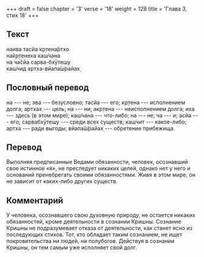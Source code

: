 +++
draft = false
chapter = '3'
verse = '18'
weight = 128
title = 'Глава 3, стих 18'
+++
## Текст

наива тасйа кр̣тена̄ртхо  
на̄кр̣тенеха каш́чана  
на ча̄сйа сарва-бхӯтешу  
каш́чид артха-вйапа̄ш́райах̣

## Пословный перевод

на --- не; эва --- безусловно; тасйа --- его; кр̣тена --- исполнением
долга; артхах̣ --- цель; на --- ни; акр̣тена --- неисполнением долга; иха
--- здесь (в этом мире); каш́чана --- что-либо; на --- не; ча --- и; асйа
--- его; сарвабхӯтешу --- среди всех существ; каш́чит --- какое-либо;
артха --- ради выгоды; вйапа̄ш́райах̣ --- обретение прибежища.

## Перевод

Выполняя предписанные Ведами обязанности, человек, осознавший свое
истинное «я», не преследует никаких целей, однако нет у него и оснований
пренебрегать своими обязанностями. Живя в этом мире, он не зависит от
каких-либо других существ.

## Комментарий

У человека, осознавшего свою духовную природу, не остается никаких
обязанностей, кроме деятельности в сознании Кришны. Сознание Кришны не
подразумевает отказа от деятельности, как станет ясно из последующих
стихов. Тот, кто обладает таким сознанием, не ищет покровительства ни
людей, ни полубогов. Действуя в сознании Кришны, он тем самым уже
исполняет свой долг.
